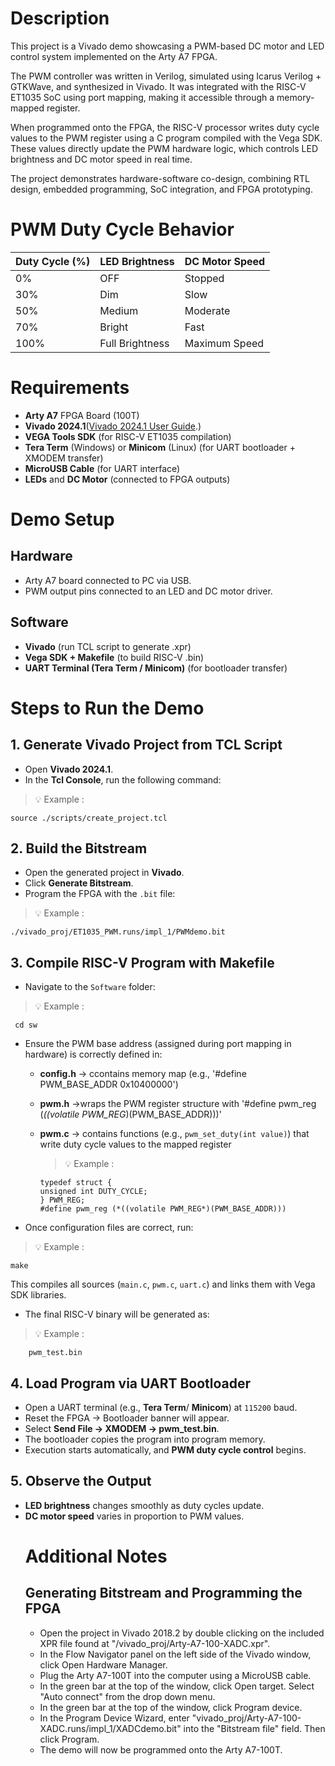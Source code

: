 # Description
This project is a Vivado demo showcasing a PWM-based DC motor and LED control system implemented on the Arty A7 FPGA.

The PWM controller was written in Verilog, simulated using Icarus Verilog + GTKWave, and synthesized in Vivado. It was integrated with the RISC-V ET1035 SoC using port mapping, making it accessible through a memory-mapped register.

When programmed onto the FPGA, the RISC-V processor writes duty cycle values to the PWM register using a C program compiled with the Vega SDK. These values directly update the PWM hardware logic, which controls LED brightness and DC motor speed in real time.

The project demonstrates hardware-software co-design, combining RTL design, embedded programming, SoC integration, and FPGA prototyping.

# PWM Duty Cycle Behavior
| Duty Cycle (%) | LED Brightness  | DC Motor Speed |
| -------------- | --------------- | -------------- |
| 0%             | OFF             | Stopped        |
| 30%            | Dim             | Slow           |
| 50%            | Medium          | Moderate       |
| 70%            | Bright          | Fast           |
| 100%           | Full Brightness | Maximum Speed  |


# Requirements
- **Arty A7** FPGA Board (100T)
- **Vivado 2024.1**([Vivado 2024.1 User Guide](https://hthreads.github.io/classes/embedded-systems/labs/assets/guides/VivadoGuide2024_1.pdf).)
- **VEGA Tools SDK** (for RISC-V ET1035 compilation)
- **Tera Term** (Windows) or **Minicom** (Linux) (for UART bootloader + XMODEM transfer)
- **MicroUSB Cable** (for UART interface)
- **LEDs** and **DC Motor** (connected to FPGA outputs)

# Demo Setup
## Hardware

- Arty A7 board connected to PC via USB.
- PWM output pins connected to an LED and DC motor driver.

## Software

- **Vivado** (run TCL script to generate .xpr)
- **Vega SDK + Makefile** (to build RISC-V .bin)
- **UART Terminal (Tera Term / Minicom)** (for bootloader transfer)

 # Steps to Run the Demo

## 1. Generate Vivado Project from TCL Script

- Open **Vivado 2024.1**.  
- In the **Tcl Console**, run the following command:
> 💡 Example :
```text
source ./scripts/create_project.tcl
```

## 2. Build the Bitstream

- Open the generated project in **Vivado**.  
- Click **Generate Bitstream**.  
- Program the FPGA with the `.bit` file: 
> 💡 Example :
```text
./vivado_proj/ET1035_PWM.runs/impl_1/PWMdemo.bit
```

## 3. Compile RISC-V Program with Makefile

- Navigate to the `Software` folder:  
> 💡 Example :
```text
 cd sw
```
- Ensure the PWM base address (assigned during port mapping in hardware) is correctly defined in:

  - **config.h** → ccontains memory map (e.g., '#define PWM_BASE_ADDR 0x10400000') 
  - **pwm.h** →wraps the PWM register structure with '#define pwm_reg (*((volatile PWM_REG*)(PWM_BASE_ADDR)))'
    

  - **pwm.c** → contains functions (e.g., `pwm_set_duty(int value)`) that write duty cycle values to the mapped register
    > 💡 Example :
    ```text
    typedef struct {
    unsigned int DUTY_CYCLE;
    } PWM_REG;
    #define pwm_reg (*((volatile PWM_REG*)(PWM_BASE_ADDR)))
    ```
- Once configuration files are correct, run:  
 > 💡 Example :
```text
make
```

This compiles all sources (`main.c`, `pwm.c`, `uart.c`) and links them with Vega SDK libraries.  
- The final RISC-V binary will be generated as:  

 > 💡 Example :
```text
    pwm_test.bin
```
## 4. Load Program via UART Bootloader  

- Open a UART terminal (e.g., **Tera Term**/ **Minicom**) at `115200` baud.  
- Reset the FPGA → Bootloader banner will appear.  
- Select **Send File → XMODEM → pwm_test.bin**.  
- The bootloader copies the program into program memory.  
- Execution starts automatically, and **PWM duty cycle control** begins.  

## 5. Observe the Output  

- **LED brightness** changes smoothly as duty cycles update.  
- **DC motor speed** varies in proportion to PWM values.
  # Additional Notes
  ## Generating Bitstream and Programming the FPGA
  - Open the project in Vivado 2018.2 by double clicking on the included XPR file found at "<archive extracted location>/vivado_proj/Arty-A7-100-XADC.xpr".
  - In the Flow Navigator panel on the left side of the Vivado window, click Open Hardware Manager.
  - Plug the Arty A7-100T into the computer using a MicroUSB cable.
  - In the green bar at the top of the window, click Open target. Select "Auto connect" from the drop down menu.
  - In the green bar at the top of the window, click Program device.
  - In the Program Device Wizard, enter "<archive extracted location>vivado_proj/Arty-A7-100-XADC.runs/impl_1/XADCdemo.bit" into the "Bitstream file" field. Then click Program.
  - The demo will now be programmed onto the Arty A7-100T. 
